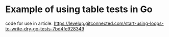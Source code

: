 # Example of using table tests in Go 

code for use in article: https://levelup.gitconnected.com/start-using-loops-to-write-dry-go-tests-7bd4fe928349